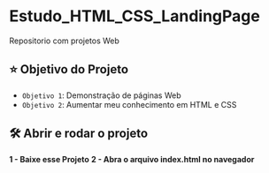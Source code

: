 # Estudo_HTML_CSS_LandingPage
Repositorio com projetos Web
## :star: Objetivo do Projeto

- `Objetivo 1`: Demonstração de páginas Web 
- `Objetivo 2`: Aumentar meu conhecimento em HTML e CSS

## 🛠️ Abrir e rodar o projeto

**1 - Baixe esse Projeto**
**2 - Abra o arquivo index.html no navegador**


